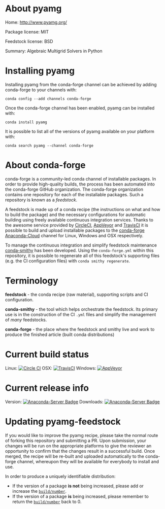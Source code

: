 About pyamg
===========

Home: http://www.pyamg.org/

Package license: MIT

Feedstock license: BSD

Summary: Algebraic Multigrid Solvers in Python



Installing pyamg
================

Installing pyamg from the conda-forge channel can be achieved by adding conda-forge to your channels with:

```
conda config --add channels conda-forge
```

Once the conda-forge channel has been enabled, pyamg can be installed with:

```
conda install pyamg
```

It is possible to list all of the versions of pyamg available on your platform with:

```
conda search pyamg --channel conda-forge
```


About conda-forge
=================

conda-forge is a community-led conda channel of installable packages.
In order to provide high-quality builds, the process has been automated into the
conda-forge GitHub organization. The conda-forge organization contains one repository 
for each of the installable packages. Such a repository is known as a *feedstock*.

A feedstock is made up of a conda recipe (the instructions on what and how to build
the package) and the necessary configurations for automatic building using freely
available continuous integration services. Thanks to the awesome service provided by
[CircleCI](https://circleci.com/), [AppVeyor](http://www.appveyor.com/)
and [TravisCI](https://travis-ci.org/) it is possible to build and upload installable
packages to the [conda-forge](https://anaconda.org/conda-forge)
[Anaconda-Cloud](http://docs.anaconda.org/) channel for Linux, Windows and OSX respectively.

To manage the continuous integration and simplify feedstock maintenance
[conda-smithy](http://github.com/conda-forge/conda-smithy) has been developed.
Using the ``conda-forge.yml`` within this repository, it is possible to regenerate all of
this feedstock's supporting files (e.g. the CI configuration files) with ``conda smithy regenerate``.


Terminology
===========

**feedstock** - the conda recipe (raw material), supporting scripts and CI configuration.

**conda-smithy** - the tool which helps orchestrate the feedstock.
                   Its primary use is in the construction of the CI ``.yml`` files
                   and simplify the management of *many* feedstocks.

**conda-forge** - the place where the feedstock and smithy live and work to
                  produce the finished article (built conda distributions)

Current build status
====================
Linux: [![Circle CI](https://circleci.com/gh/conda-forge/pyamg-feedstock.svg?style=svg)](https://circleci.com/gh/conda-forge/pyamg-feedstock)
OSX: [![TravisCI](https://travis-ci.org/conda-forge/pyamg-feedstock.svg?branch=master)](https://travis-ci.org/conda-forge/pyamg-feedstock) 
Windows: [![AppVeyor](https://ci.appveyor.com/api/projects/status/github/conda-forge/pyamg-feedstock?svg=True)](https://ci.appveyor.com/project/conda-forge/pyamg-feedstock/branch/master)

Current release info
====================
Version: [![Anaconda-Server Badge](https://anaconda.org/conda-forge/pyamg/badges/version.svg)](https://anaconda.org/conda-forge/pyamg)
Downloads: [![Anaconda-Server Badge](https://anaconda.org/conda-forge/pyamg/badges/downloads.svg)](https://anaconda.org/conda-forge/pyamg)


Updating pyamg-feedstock
========================

If you would like to improve the pyamg recipe, please take the normal
route of forking this repository and submitting a PR. Upon submission, your changes will
be run on the appropriate platforms to give the reviewer an opportunity to confirm that the
changes result in a successful build. Once merged, the recipe will be re-built and uploaded
automatically to the conda-forge channel, whereupon they will be available for everybody to
install and use.

In order to produce a uniquely identifiable distribution:
 * If the version of a package **is not** being increased, please add or increase
   the [``build/number``](http://conda.pydata.org/docs/building/meta-yaml.html#build-number-and-string). 
 * If the version of a package **is** being increased, please remember to return
   the [``build/number``](http://conda.pydata.org/docs/building/meta-yaml.html#build-number-and-string)
   back to 0.
